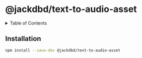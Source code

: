# @jackdbd/text-to-audio-asset

<!-- START doctoc generated TOC please keep comment here to allow auto update -->
<!-- DON'T EDIT THIS SECTION, INSTEAD RE-RUN doctoc TO UPDATE -->
<details><summary>Table of Contents</summary>

- [Installation](#installation)

<!-- END doctoc generated TOC please keep comment here to allow auto update -->
</details>

## Installation

```sh
npm install --save-dev @jackdbd/text-to-audio-asset
```
